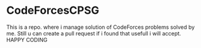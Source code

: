 # CodeForcesCPSG
This is a repo. where i manage solution of CodeForces problems solved by me. Still u can create a pull request if i found that usefull i will accept. HAPPY CODING
